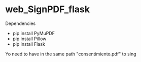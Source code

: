 # web_SignPDF_flask

Dependencies

- pip install PyMuPDF
- pip install Pillow
- pip install Flask

Yo need to have in the same path "consentimiento.pdf" to sing
